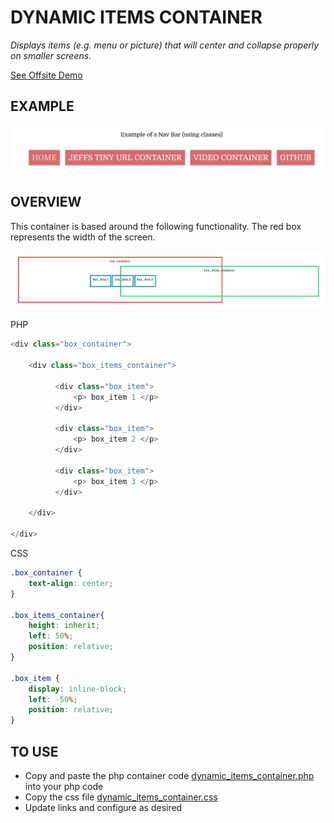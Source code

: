 # DYNAMIC ITEMS CONTAINER

_Displays items (e.g. menu or picture) that will center and collapse properly on
smaller screens._

[See Offsite Demo](http://www.jeffdecola.com/my-php-containers/index.php?page=dynamic_items_container)

## EXAMPLE

![IMAGE - dynamic_items_container - IMAGE](../docs/pics/dynamic_items_container.jpg)

## OVERVIEW

This container is based around the following functionality.
The red box represents the width of the screen.

![IMAGE - dynamic_items_container - IMAGE](../docs/pics/dynamic_items_container_wireimage.jpg)

PHP

```php
<div class="box_container">

    <div class="box_items_container">

          <div class="box_item">
              <p> box_item 1 </p>
          </div>

          <div class="box_item">
              <p> box_item 2 </p>
          </div>

          <div class="box_item">
              <p> box_item 3 </p>
          </div>

    </div>

</div>
```

CSS

```css
.box_container {
    text-align: center;
}

.box_items_container{
    height: inherit;
    left: 50%;
    position: relative;
}

.box_item {
    display: inline-block;
    left: -50%;
    position: relative;
}
```

## TO USE

* Copy and paste the php container code
  [dynamic_items_container.php](https://github.com/JeffDeCola/my-php-containers/blob/master/dynamic_items_container/dynamic_items_container.php)
  into your php code
* Copy the css file
  [dynamic_items_container.css](https://github.com/JeffDeCola/my-php-containers/blob/master/dynamic_items_container/css/dynamic_items_container.css)
* Update links and configure as desired


